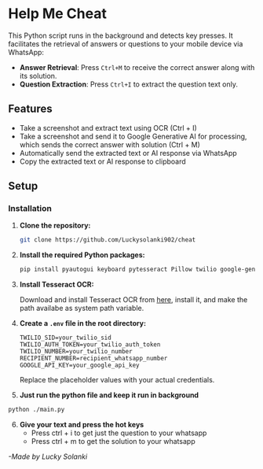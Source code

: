 # Help Me Cheat

This Python script runs in the background and detects key presses. It facilitates the retrieval of answers or questions to your mobile device via WhatsApp:

- **Answer Retrieval**: Press `Ctrl+M` to receive the correct answer along with its solution.
- **Question Extraction**: Press `Ctrl+I` to extract the question text only.

## Features

- Take a screenshot and extract text using OCR (Ctrl + I)
- Take a screenshot and send it to Google Generative AI for processing, which sends the correct answer with solution (Ctrl + M)
- Automatically send the extracted text or AI response via WhatsApp
- Copy the extracted text or AI response to clipboard

## Setup

### Installation

1. **Clone the repository:**

    ```bash
    git clone https://github.com/Luckysolanki902/cheat
    ```

2. **Install the required Python packages:**

    ```bash
    pip install pyautogui keyboard pytesseract Pillow twilio google-generativeai pyperclip python-dotenv
    ```

3. **Install Tesseract OCR:**

    Download and install Tesseract OCR from [here](https://sourceforge.net/projects/tesseract-ocr-alt/files/tesseract-ocr-setup-3.02.02.exe/download), install it, and make the path availabe as system path variable.

4. **Create a `.env` file in the root directory:**

    ```plaintext
    TWILIO_SID=your_twilio_sid
    TWILIO_AUTH_TOKEN=your_twilio_auth_token
    TWILIO_NUMBER=your_twilio_number
    RECIPIENT_NUMBER=recipient_whatsapp_number
    GOOGLE_API_KEY=your_google_api_key
    ```

    Replace the placeholder values with your actual credentials.

5. **Just run the python file and keep it run in background**

```bash
python ./main.py
```

6. **Give your text and press the hot keys**
    - Press ctrl + i to get just the question to your whatsapp
    - Press ctrl + m to get the solution to your whatsapp  


*-Made by Lucky Solanki*


  
